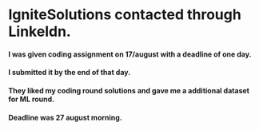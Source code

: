
# IgniteSolutions contacted through Linkeldn.
#### I was given coding assignment on 17/august with a deadline of one day.
#### I submitted it by the end of that day.
#### They liked my coding round solutions and gave me a additional dataset for ML round.
#### Deadline was 27 august morning.

